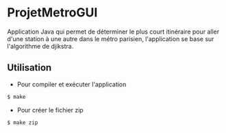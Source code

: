 # ProjetMetroGUI

Application Java qui permet de déterminer le plus court itinéraire pour aller d'une station 
à une autre dans le métro parisien, l'application se base sur l'algorithme de djikstra.

## Utilisation
- Pour compiler et exécuter l'application
```bash
$ make
```
 - Pour créer le fichier zip
  ```bash
$ make zip
```
